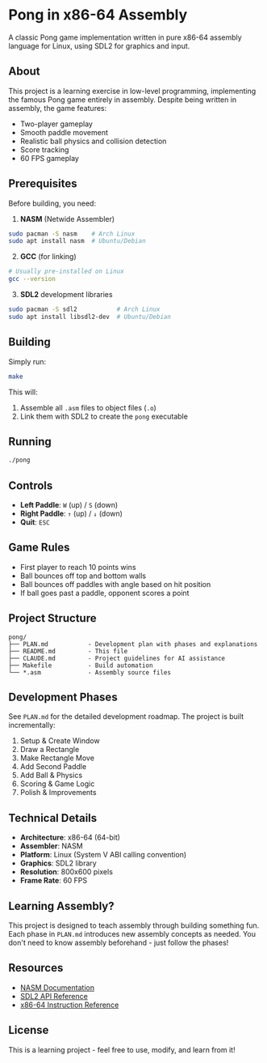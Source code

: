 # Pong in x86-64 Assembly

A classic Pong game implementation written in pure x86-64 assembly language for Linux, using SDL2 for graphics and input.

## About

This project is a learning exercise in low-level programming, implementing the famous Pong game entirely in assembly. Despite being written in assembly, the game features:

- Two-player gameplay
- Smooth paddle movement
- Realistic ball physics and collision detection
- Score tracking
- 60 FPS gameplay

## Prerequisites

Before building, you need:

1. **NASM** (Netwide Assembler)
```bash
sudo pacman -S nasm    # Arch Linux
sudo apt install nasm  # Ubuntu/Debian
```

2. **GCC** (for linking)
```bash
# Usually pre-installed on Linux
gcc --version
```

3. **SDL2** development libraries
```bash
sudo pacman -S sdl2           # Arch Linux
sudo apt install libsdl2-dev  # Ubuntu/Debian
```

## Building

Simply run:

```bash
make
```

This will:
1. Assemble all `.asm` files to object files (`.o`)
2. Link them with SDL2 to create the `pong` executable

## Running

```bash
./pong
```

## Controls

- **Left Paddle**: `W` (up) / `S` (down)
- **Right Paddle**: `↑` (up) / `↓` (down)
- **Quit**: `ESC`

## Game Rules

- First player to reach 10 points wins
- Ball bounces off top and bottom walls
- Ball bounces off paddles with angle based on hit position
- If ball goes past a paddle, opponent scores a point

## Project Structure

```
pong/
├── PLAN.md           - Development plan with phases and explanations
├── README.md         - This file
├── CLAUDE.md         - Project guidelines for AI assistance
├── Makefile          - Build automation
└── *.asm             - Assembly source files
```

## Development Phases

See `PLAN.md` for the detailed development roadmap. The project is built incrementally:

1. Setup & Create Window
2. Draw a Rectangle
3. Make Rectangle Move
4. Add Second Paddle
5. Add Ball & Physics
6. Scoring & Game Logic
7. Polish & Improvements

## Technical Details

- **Architecture**: x86-64 (64-bit)
- **Assembler**: NASM
- **Platform**: Linux (System V ABI calling convention)
- **Graphics**: SDL2 library
- **Resolution**: 800x600 pixels
- **Frame Rate**: 60 FPS

## Learning Assembly?

This project is designed to teach assembly through building something fun. Each phase in `PLAN.md` introduces new assembly concepts as needed. You don't need to know assembly beforehand - just follow the phases!

## Resources

- [NASM Documentation](https://www.nasm.us/doc/)
- [SDL2 API Reference](https://wiki.libsdl.org/SDL2/APIByCategory)
- [x86-64 Instruction Reference](https://www.felixcloutier.com/x86/)

## License

This is a learning project - feel free to use, modify, and learn from it!

